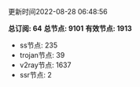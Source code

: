 更新时间2022-08-28 06:48:56

**总订阅: 64**
**总节点: 9101**
**有效节点: 1913**
- ss节点: 235
- trojan节点: 39
- v2ray节点: 1637
- ssr节点: 2
